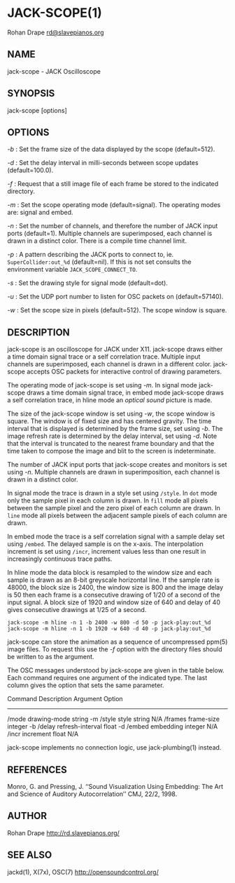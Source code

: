 JACK-SCOPE(1)
=============
Rohan Drape <rd@slavepianos.org>


NAME
----
jack-scope - JACK Oscilloscope

SYNOPSIS
--------
jack-scope [options]

OPTIONS
-------
*-b*
:   Set the frame size of the data displayed by the scope
    (default=512).

*-d*
:   Set the delay interval in milli-seconds between scope updates
    (default=100.0).

*-f*
:   Request that a still image file of each frame be stored to the
    indicated directory.

*-m*
:   Set the scope operating mode (default=signal).  The operating
    modes are: signal and embed.

*-n*
:   Set the number of channels, and therefore the number of JACK input
    ports (default=1).  Multiple channels are superimposed, each
    channel is drawn in a distinct color.  There is a compile time
    channel limit.

*-p*
:   A pattern describing the JACK ports to connect to,
    ie. `SuperCollider:out_%d` (default=nil).  If this is not set
    consults the environment variable `JACK_SCOPE_CONNECT_TO`.

*-s*
:   Set the drawing style for signal mode (default=dot).

*-u*
:   Set the UDP port number to listen for OSC packets on (default=57140).

*-w*
:   Set the scope size in pixels (default=512).  The scope window is
    square.

DESCRIPTION
-----------
jack-scope is an oscilloscope for JACK under X11.  jack-scope draws
either a time domain signal trace or a self correlation trace.
Multiple input channels are superimposed, each channel is drawn in a
different color.  jack-scope accepts OSC packets for interactive
control of drawing parameters.

The operating mode of jack-scope is set using *-m*.  In signal mode
jack-scope draws a time domain signal trace, in embed mode jack-scope
draws a self correlation trace, in hline mode an _optical sound_ picture
is made.

The size of the jack-scope window is set using *-w*, the scope window
is square.  The window is of fixed size and has centered gravity.  The
time interval that is displayed is determined by the frame size, set
using *-b*.  The image refresh rate is determined by the delay
interval, set using *-d*.  Note that the interval is truncated to the
nearest frame boundary and that the time taken to compose the image
and blit to the screen is indeterminate.

The number of JACK input ports that jack-scope creates and monitors is
set using *-n*.  Multiple channels are drawn in superimposition, each
channel is drawn in a distinct color.

In signal mode the trace is drawn in a style set using `/style`.  In
`dot` mode only the sample pixel in each column is drawn.  In `fill` mode
all pixels between the sample pixel and the zero pixel of each column
are drawn.  In `line` mode all pixels between the adjacent sample pixels
of each column are drawn.

In embed mode the trace is a self correlation signal with a sample
delay set using `/embed`.  The delayed sample is on the x-axis.  The
interpolation increment is set using `/incr`, increment values less
than one result in increasingly continuous trace paths.

In hline mode the data block is resampled to the window size and each
sample is drawn as an 8-bit greyscale horizontal line.  If the sample
rate is 48000, the block size is 2400, the window size is 800 and the
image delay is 50 then each frame is a consecutive drawing of 1/20 of
a second of the input signal.  A block size of 1920 and window size of
640 and delay of 40 gives consecutive drawings at 1/25 of a second.

    jack-scope -m hline -n 1 -b 2400 -w 800 -d 50 -p jack-play:out_%d
    jack-scope -m hline -n 1 -b 1920 -w 640 -d 40 -p jack-play:out_%d

jack-scope can store the animation as a sequence of uncompressed
ppm(5) image files.  To request this use the *-f* option with the
directory files should be written to as the argument.

The OSC messages understood by jack-scope are given in the table
below.  Each command requires one argument of the indicated type.  The
last column gives the option that sets the same parameter.

Command   Description        Argument    Option
-------   -----------        --------    ------
/mode     drawing-mode       string      -m
/style    style              string      N/A
/frames   frame-size         integer     -b
/delay    refresh-interval   float       -d
/embed    embedding          integer     N/A
/incr     increment          float       N/A

jack-scope implements no connection logic, use jack-plumbing(1)
instead.

REFERENCES
----------
Monro, G. and Pressing, J.  ‘‘Sound Visualization Using Embedding: The
Art and Science of Auditory Autocorrelation’’ CMJ, 22/2, 1998.

AUTHOR
------
Rohan Drape <http://rd.slavepianos.org/>

SEE ALSO
--------
jackd(1), X(7x), OSC(7) <http://opensoundcontrol.org/>
